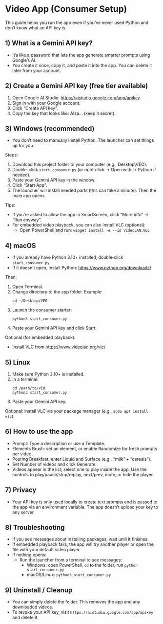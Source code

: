 # Video App (Consumer Setup)

This guide helps you run the app even if you’ve never used Python and don’t know what an API key is.

## 1) What is a Gemini API key?
- It’s like a password that lets the app generate smarter prompts using Google’s AI.
- You create it once, copy it, and paste it into the app. You can delete it later from your account.

## 2) Create a Gemini API key (free tier available)
1. Open Google AI Studio: https://aistudio.google.com/app/apikey
2. Sign in with your Google account.
3. Click “Create API key”.
4. Copy the key that looks like: AIza... (keep it secret).

## 3) Windows (recommended)
- You don’t need to manually install Python. The launcher can set things up for you.

Steps:
1. Download this project folder to your computer (e.g., Desktop\VEO).
2. Double-click `start_consumer.py` (or right‑click → Open with → Python if needed).
3. Paste your Gemini API key in the window.
4. Click “Start App”.
5. The launcher will install needed parts (this can take a minute). Then the main app opens.

Tips:
- If you’re asked to allow the app in SmartScreen, click “More info” → “Run anyway”.
- For embedded video playback, you can also install VLC (optional):
  - Open PowerShell and run: `winget install -e --id VideoLAN.VLC`

## 4) macOS
- If you already have Python 3.10+ installed, double‑click `start_consumer.py`.
- If it doesn’t open, install Python: https://www.python.org/downloads/

Then:
1. Open Terminal.
2. Change directory to the app folder. Example:
   ```
   cd ~/Desktop/VEO
   ```
3. Launch the consumer starter:
   ```
   python3 start_consumer.py
   ```
4. Paste your Gemini API key and click Start.

Optional (for embedded playback):
- Install VLC from https://www.videolan.org/vlc/

## 5) Linux
1. Make sure Python 3.10+ is installed.
2. In a terminal:
   ```
   cd /path/to/VEO
   python3 start_consumer.py
   ```
3. Paste your Gemini API key.

Optional: install VLC via your package manager (e.g., `sudo apt install vlc`).

## 6) How to use the app
- Prompt: Type a description or use a Template.
- Elements Brush: set an element, or enable Randomize for fresh prompts per video.
- Pouring Breakfast: enter Liquid and Surface (e.g., “milk” + “cereals”).
- Set Number of videos and click Generate.
- Videos appear in the list; select one to play inside the app. Use the controls to play/pause/stop/replay, next/prev, mute, or hide the player.

## 7) Privacy
- Your API key is only used locally to create text prompts and is passed to the app via an environment variable. The app doesn’t upload your key to any server.

## 8) Troubleshooting
- If you see messages about installing packages, wait until it finishes.
- If embedded playback fails, the app will try another player or open the file with your default video player.
- If nothing opens:
  - Run the launcher from a terminal to see messages:
    - Windows: open PowerShell, `cd` to the folder, run `python start_consumer.py`
    - macOS/Linux: `python3 start_consumer.py`

## 9) Uninstall / Cleanup
- You can simply delete the folder. This removes the app and any downloaded videos.
- To revoke your API key, visit `https://aistudio.google.com/app/apikey` and delete it.
